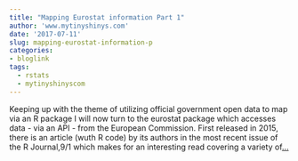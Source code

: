 ```yaml
---
title: "Mapping Eurostat information Part 1"
author: 'www.mytinyshinys.com'
date: '2017-07-11'
slug: mapping-eurostat-information-p
categories:
- bloglink
tags:
  - rstats
  - mytinyshinyscom
---
```


Keeping up with the theme of utilizing official government open data to map via an R package I will now turn to the eurostat package which accesses data - via an API - from the European Commission. First released in 2015, there is an article (wuth R code) by its authors in the most recent issue of the R Journal,9/1 which makes for an interesting read covering a variety of[... <i class="fas fa-external-link-alt"></i>](https://www.mytinyshinys.com/2017/07/11/eurostat/)

